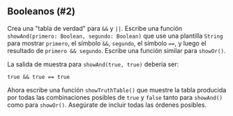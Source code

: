 ## Booleanos (#2)

Crea una "tabla de verdad" para `&&` y `||`. Escribe una función `showAnd(primero: Boolean, segundo: Boolean)` que use una plantilla `String` para mostrar `primero`, el símbolo `&&`, `segundo`, el símbolo `==`, y luego el resultado de `primero && segundo`. Escribe una función similar para `showOr()`.

La salida de muestra para `showAnd(true, true)` debería ser:

```text
true && true == true
```

Ahora escribe una función `showTruthTable()` que muestre la tabla producida por todas las combinaciones posibles de `true` y `false` tanto para `showAnd()` como para `showOr()`. Asegúrate de incluir todas las órdenes posibles.